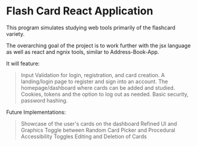 # Flash Card React Application

This program simulates studying web tools primarily of the flashcard variety.

The overarching goal of the project is to work further with the jsx language as well as react and ngnix tools, similar to Address-Book-App.

It will feature:
 > Input Validation for login, registration, and card creation.
 > A landing/login page to register and sign into an account.
 > The homepage/dashboard where cards can be added and studied.
 > Cookies, tokens and the option to log out as needed.
 > Basic security, password hashing.

Future Implementations:
 > Showcase of the user's cards on the dashboard
 > Refined UI and Graphics
 > Toggle between Random Card Picker and Procedural
 > Accessibility Toggles
 > Editing and Deletion of Cards
